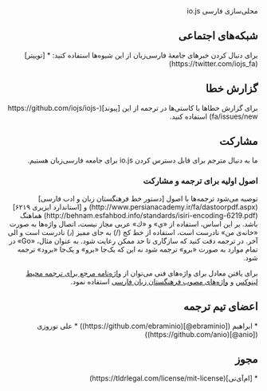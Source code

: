 <div dir="rtl" lang="fa">
محلی‌سازی فارسی io.js

<h2>شبکه‌های اجتماعی</h2>
برای دنبال کردن خبرهای جامعهٔ فارسی‌زبان از این شیوه‌ها استفاده کنید:
* [توییتر](https://twitter.com/iojs_fa)

<h2>گزارش خطا</h2>
برای گزارش خطاها یا کاستی‌ها در ترجمه از این [پیوند](https://github.com/iojs/iojs-fa/issues/new) استفاده کنید.

<h2>مشارکت</h2>
ما به دنبال مترجم برای قابل دسترس کردن io.js برای جامعه فارسی‌زبان هستیم.

<h3>اصول اولیه برای ترجمه و مشارکت</h3>
توصیه می‌شود ترجمه‌ها با اصول [دستور خط فرهنگستان زبان و ادب فارسی](http://www.persianacademy.ir/fa/dastoorpdf.aspx) و [استاندارد ایزیری ۶۲۱۹](http://behnam.esfahbod.info/standards/isiri-encoding-6219.pdf) هماهنگ باشد. بر این اساس، استفاده از «ي» و «ك» عربی مجاز نیست، اتصال واژه‌ها به صورت «خانه‌ی من» نادرست است، استفاده از خط کج (/) به جای ممیز (٫) نادرست است و الی آخر. در ترجمه دقت کنید که سازگاری تا حد ممکن رعایت شود. به عنوان مثال، «Go» در تمام موارد به صورت «برو» ترجمه شود نه این که یک‌جا «برو» و یک‌جا «برود» ترجمه شود.

برای یافتن معادل برای واژه‌های فنی می‌توان از [واژه‌نامه مرجع برای ترجمه محیط لینوکس](http://tihcec.tabaar.com/Nashrie/Files/874.pdf) و [واژه‌های مصوب فرهنگستان زبان فارسی](http://www.persianacademy.ir/fa/word/) استفاده نمود.

<h2>اعضای تیم ترجمه</h2>
* ابراهیم ([ebraminio@](https://github.com/ebraminio))
* علی نوروزی ([anio@](https://github.com/anio))

<h2>مجوز</h2>
* [ام‌آی‌تی](https://tldrlegal.com/license/mit-license)
